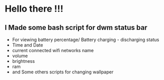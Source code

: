 # Hello there !!!

## I Made some bash script for dwm status bar 
* For viewing battery percentage/ Battery charging - discharging status
* Time and Date
* current connected wifi networks name
* volume
* brightness
* ram
* and Some others scripts for changing wallpaper 
